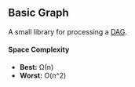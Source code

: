 ## Basic Graph

A small library for processing a [DAG](https://en.wikipedia.org/wiki/Directed_acyclic_graph).

#### Space Complexity

- **Best:** Ω(n)
- **Worst:** O(n^2)
